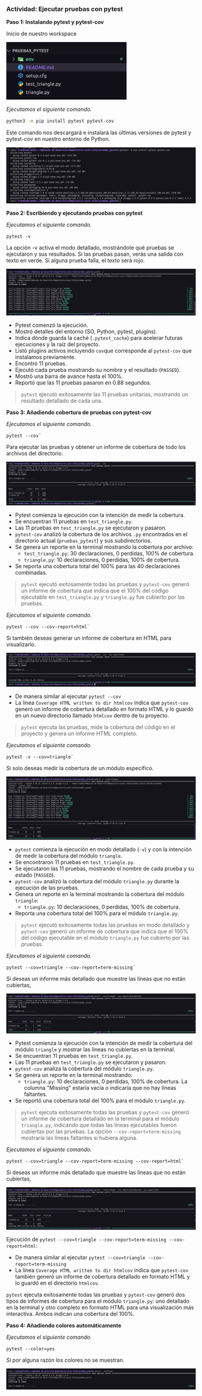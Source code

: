 ### Actividad: Ejecutar pruebas con pytest

**Paso 1: Instalando pytest y pytest-cov**

Inicio de nuestro workspace

![](img/act10-paso1-1.png)

*Ejecutamos el siguiente comando.*

```bash
python3 -m pip install pytest pytest-cov
```

Este comando nos descargará e instalará las últimas versiones de pytest y pytest-cov en nuestro entorno de Python. 

![](img/act10-paso1-2.png)

**Paso 2: Escribiendo y ejecutando pruebas con pytest**

*Ejecutamos el siguiente comando.*

```
pytest -v
```

La opción -v activa el modo detallado, mostrándote qué pruebas se ejecutaron y sus resultados. Si las pruebas pasan, verás una salida con texto en verde. Si alguna prueba falla, el texto será rojo.

![](img/act10-paso2-1.png)

* Pytest comenzó la ejecución.
* Mostró detalles del entorno (SO, Python, pytest, plugins).
* Indica dónde guarda la caché (`.pytest_cache`) para acelerar futuras ejecuciones y la raíz del proyecto.
* Listó plugins activos incluyendo `cov`que corresponde al `pytest-cov` que instalamos previamente.
* Encontró 11 pruebas.
* Ejecutó cada prueba mostrando su nombre y el resultado (`PASSED`).
* Mostró una barra de avance hasta el 100%.
* Reportó que las 11 pruebas pasaron en 0.88 segundos.

> `pytest` ejecutó exitosamente las 11 pruebas unitarias, mostrando un resultado detallado de cada una.

**Paso 3: Añadiendo cobertura de pruebas con pytest-cov**

*Ejecutamos el siguiente comando.*

```
pytest --cov`
```

Para ejecutar las pruebas y obtener un informe de cobertura de todo los archivos del directorio.

![](img/act10-paso2-2.png)


* Pytest comienza la ejecución con la intención de medir la cobertura.
* Se encuentran 11 pruebas en `test_triangle.py`.
* Las 11 pruebas en `test_triangle.py` se ejecutaron y pasaron.
* `pytest-cov` analizó la cobertura de los archivos `.py` encontrados en el directorio actual (`pruebas_pytest`) y sus subdirectorios.
* Se genera un reporte en la terminal mostrando la cobertura por archivo:
    * `test_triangle.py`: 30 declaraciones, 0 perdidas, 100% de cobertura.
    * `triangle.py`: 10 declaraciones, 0 perdidas, 100% de cobertura.
* Se reporta una cobertura total del 100% para las 40 declaraciones combinadas.

> `pytest` ejecutó exitosamente todas las pruebas y `pytest-cov` generó un informe de cobertura que indica que el 100% del código ejecutable en `test_triangle.py` y `triangle.py` fue cubierto por las pruebas.


*Ejecutamos el siguiente comando.*

```
pytest --cov --cov-report=html`
```

Si también deseas generar un informe de cobertura en HTML para visualizarlo.

![](img/act10-paso2-3.png)

* De manera similar al ejecutar `pytest --cov` 
* La línea `Coverage HTML written to dir htmlcov` indica que `pytest-cov` generó un informe de cobertura detallado en formato HTML y lo guardó en un nuevo directorio llamado `htmlcov` dentro de tu proyecto.

> `pytest` ejecuta las pruebas, mide la cobertura del código en el proyecto y genera un informe HTML completo.


*Ejecutamos el siguiente comando.*

```
pytest -v --cov=triangle`
```

Si solo deseas medir la cobertura de un módulo específico.

![](img/act10-paso2-4.png)


* `pytest` comienza la ejecución en modo detallado (`-v`) y con la intención de medir la cobertura del módulo `triangle`.
* Se encontraron 11 pruebas en `test_triangle.py`.
* Se ejecutaron las 11 pruebas, mostrando el nombre de cada prueba y su estado (`PASSED`).
* `pytest-cov` analizó la cobertura del módulo `triangle.py` durante la ejecución de las pruebas.
* Genera un reporte en la terminal mostrando la cobertura del módulo `triangle`:
    * `triangle.py`: 10 declaraciones, 0 perdidas, 100% de cobertura.
* Reporta una cobertura total del 100% para el módulo `triangle.py`.

> `pytest` ejecutó exitosamente todas las pruebas en modo detallado y `pytest-cov` generó un informe de cobertura que indica que el 100% del código ejecutable en el módulo `triangle.py` fue cubierto por las pruebas.


*Ejecutamos el siguiente comando.*

```
pytest --cov=triangle --cov-report=term-missing`
```

Si deseas un informe más detallado que muestre las líneas que no están cubiertas,

![](img/act10-paso2-5.png)


* Pytest comienza la ejecución con la intención de medir la cobertura del módulo `triangle` y mostrar las líneas no cubiertas en la terminal.
* Se encuentran 11 pruebas en `test_triangle.py`.
* Las 11 pruebas en `test_triangle.py` se ejecutaron y pasaron.
* `pytest-cov` analiza la cobertura del módulo `triangle.py`.
* Se genera un reporte en la terminal mostrando:
    * `triangle.py`: 10 declaraciones, 0 perdidas, 100% de cobertura. La columna "Missing" estaría vacía o indicaría que no hay líneas faltantes.
* Se reportó una cobertura total del 100% para el módulo `triangle.py`.

> `pytest` ejecuta exitosamente todas las pruebas y `pytest-cov` generó un informe de cobertura detallado en la terminal para el módulo `triangle.py`, indicando que todas las líneas ejecutables fueron cubiertas por las pruebas. La opción `--cov-report=term-missing` mostraría las líneas faltantes si hubiera alguna.

*Ejecutamos el siguiente comando.*

```
pytest --cov=triangle --cov-report=term-missing --cov-report=html`
```

Si deseas un informe más detallado que muestre las líneas que no están cubiertas,

![](img/act10-paso2-6.png)

Ejecución de `pytest --cov=triangle --cov-report=term-missing --cov-report=html`:

* De manera similar al ejecutar `pytest --cov=triangle --cov-report=term-missing` 
* La línea `Coverage HTML written to dir htmlcov` indica que `pytest-cov` también generó un informe de cobertura detallado en formato HTML y lo guardó en el directorio `htmlcov`.

`pytest` ejecuta exitosamente todas las pruebas y `pytest-cov` generó dos tipos de informes de cobertura para el módulo `triangle.py`: uno detallado en la terminal y otro completo en formato HTML para una visualización más interactiva. Ambos indican una cobertura del 100%.

**Paso 4: Añadiendo colores automáticamente**

*Ejecutamos el siguiente comando.*

```
pytest --color=yes
```

Si por alguna razón los colores no se muestran.

![](img/act10-paso4.png)

